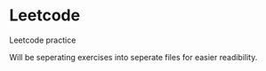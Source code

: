 # Leetcode
Leetcode practice

Will be seperating exercises into seperate files for easier readibility.
